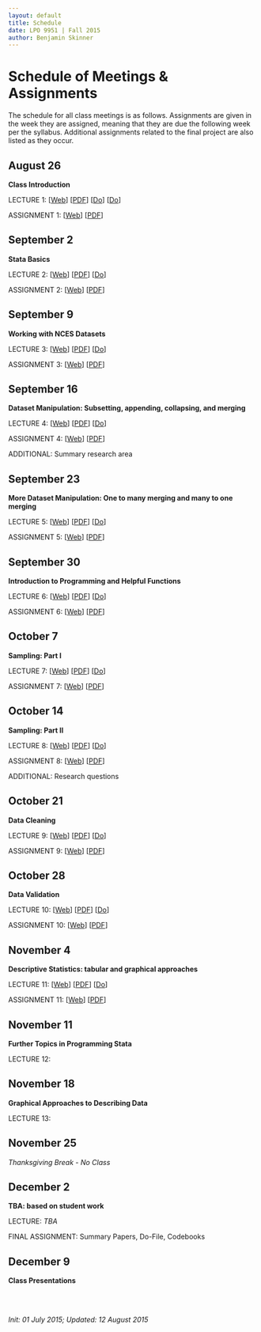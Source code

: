 ```yaml
---
layout: default
title: Schedule
date: LPO 9951 | Fall 2015
author: Benjamin Skinner
---
```


# Schedule of Meetings & Assignments

The schedule for all class meetings is as follows. Assignments are given in the week they are assigned, meaning that they are due the following week per the syllabus. Additional assignments related to the final project are also listed as they occur.

## August 26

**Class Introduction**  

LECTURE 1: [[Web](https://cdn.rawgit.com/btskinner/lpo9951/5cfc341f1ec7af1ca673277025afa9622bd25e80/lecture/lecture1_introduction.html)] [[PDF](https://github.com/btskinner/lpo9951/raw/master/lecture/lecture1_introduction.pdf)] [[Do](https://github.com/btskinner/lpo9951/raw/master/do/lecture1_introduction.do)] [[Do](https://github.com/btskinner/lpo9951/raw/master/do/lecture1_introduction_hello.do)]     

ASSIGNMENT 1: [[Web](https://cdn.rawgit.com/btskinner/lpo9951/master/assignments/assignment1.html)] [[PDF](https://github.com/btskinner/lpo9951/raw/master/assignments/assignment1.pdf)]  


## September 2

**Stata Basics**

LECTURE 2: [[Web](https://cdn.rawgit.com/btskinner/lpo9951/master/lecture/lecture2_stata_basics.html)] [[PDF](https://github.com/btskinner/lpo9951/raw/master/lecture/lecture2_stata_basics.pdf)] [[Do](https://github.com/btskinner/lpo9951/raw/master/do/lecture2_stata_basics.do)]     

ASSIGNMENT 2: [[Web](https://cdn.rawgit.com/btskinner/lpo9951/master/assignments/assignment2.html)] [[PDF](https://github.com/btskinner/lpo9951/raw/master/assignments/assignment2.pdf)]  


## September 9

**Working with NCES Datasets**

LECTURE 3: [[Web](https://cdn.rawgit.com/btskinner/lpo9951/5cfc341f1ec7af1ca673277025afa9622bd25e80/lecture/lecture3_nces_datasets.html)]  [[PDF](https://github.com/btskinner/lpo9951/raw/master/lecture/lecture3_nces_datasets.pdf)] [[Do](https://github.com/btskinner/lpo9951/raw/master/do/lecture3_nces_datasets.do)]    

ASSIGNMENT 3: [[Web](https://cdn.rawgit.com/btskinner/lpo9951/master/assignments/assignment3.html)] [[PDF](https://github.com/btskinner/lpo9951/raw/master/assignments/assignment3.pdf)]

## September 16

**Dataset Manipulation: Subsetting, appending, collapsing, and merging**

LECTURE 4: [[Web](https://cdn.rawgit.com/btskinner/lpo9951/master/lecture/lecture4_dataset_manipulation.html)]  [[PDF](https://github.com/btskinner/lpo9951/raw/master/lecture/lecture4_dataset_manipulation.pdf)] [[Do](https://github.com/btskinner/lpo9951/raw/master/do/lecture4_dataset_manipulation.do)]   

ASSIGNMENT 4: [[Web](https://cdn.rawgit.com/btskinner/lpo9951/master/assignments/assignment4.html)] [[PDF](https://github.com/btskinner/lpo9951/raw/master/assignments/assignment4.pdf)]

ADDITIONAL: Summary research area


## September 23

**More Dataset Manipulation: One to many merging and many to one merging**

LECTURE 5: [[Web](https://cdn.rawgit.com/btskinner/lpo9951/master/lecture/lecture5_more_dataset_manipulation.html)]  [[PDF](https://github.com/btskinner/lpo9951/raw/master/lecture/lecture5_more_dataset_manipulation.pdf)] [[Do](https://github.com/btskinner/lpo9951/raw/master/do/lecture5_more_dataset_manipulation.do)]   

ASSIGNMENT 5: [[Web](https://cdn.rawgit.com/btskinner/lpo9951/master/assignments/assignment5.html)] [[PDF](https://github.com/btskinner/lpo9951/raw/master/assignments/assignment5.pdf)]  

## September 30

**Introduction to Programming and Helpful Functions**

LECTURE 6: [[Web](https://cdn.rawgit.com/btskinner/lpo9951/a91d18ea927a7c7b66509dcc9672112d14a75f8a/lecture/lecture6_programming.html)]  [[PDF](https://github.com/btskinner/lpo9951/raw/master/lecture/lecture6_programming.pdf)] [[Do](https://github.com/btskinner/lpo9951/raw/master/do/lecture6_programming.do)]   

ASSIGNMENT 6: [[Web](https://cdn.rawgit.com/btskinner/lpo9951/master/assignments/assignment6.html)] [[PDF](https://github.com/btskinner/lpo9951/raw/master/assignments/assignment6.pdf)]  

## October 7

**Sampling: Part I**

LECTURE 7: [[Web](https://cdn.rawgit.com/btskinner/lpo9951/master/lecture/lecture7_sampling_part1.html)]  [[PDF](https://github.com/btskinner/lpo9951/raw/master/lecture/lecture7_sampling_part1.pdf)] [[Do](https://github.com/btskinner/lpo9951/raw/master/do/lecture7_sampling_part1.do)]   

ASSIGNMENT 7: [[Web](https://cdn.rawgit.com/btskinner/lpo9951/master/assignments/assignment7.html)] [[PDF](https://github.com/btskinner/lpo9951/raw/master/assignments/assignment7.pdf)]  

## October 14

**Sampling: Part II**

LECTURE 8: [[Web](https://cdn.rawgit.com/btskinner/lpo9951/master/lecture/lecture8_sampling_part2.html)]  [[PDF](https://github.com/btskinner/lpo9951/raw/master/lecture/lecture8_sampling_part2.pdf)] [[Do](https://github.com/btskinner/lpo9951/raw/master/do/lecture8_sampling_part2.do)]   

ASSIGNMENT 8: [[Web](https://cdn.rawgit.com/btskinner/lpo9951/master/assignments/assignment8.html)] [[PDF](https://github.com/btskinner/lpo9951/raw/master/assignments/assignment8.pdf)]  

ADDITIONAL: Research questions

## October 21

**Data Cleaning**

LECTURE 9: [[Web](https://cdn.rawgit.com/btskinner/lpo9951/master/lecture/lecture9_cleaning.html)]  [[PDF](https://github.com/btskinner/lpo9951/raw/master/lecture/lecture9_cleaning.pdf)] [[Do](https://github.com/btskinner/lpo9951/raw/master/do/lecture9_cleaning.do)]   

ASSIGNMENT 9: [[Web](https://cdn.rawgit.com/btskinner/lpo9951/master/assignments/assignment9.html)] [[PDF](https://github.com/btskinner/lpo9951/raw/master/assignments/assignment9.pdf)]  

## October 28

**Data Validation**

LECTURE 10: [[Web](https://cdn.rawgit.com/btskinner/lpo9951/master/lecture/lecture10_validation.html)]  [[PDF](https://github.com/btskinner/lpo9951/raw/master/lecture/lecture10_validation.pdf)] [[Do](https://github.com/btskinner/lpo9951/raw/master/do/lecture10_validation.do)]   

ASSIGNMENT 10: [[Web](https://cdn.rawgit.com/btskinner/lpo9951/master/assignments/assignment10.html)] [[PDF](https://github.com/btskinner/lpo9951/raw/master/assignments/assignment10.pdf)]  

## November 4

**Descriptive Statistics: tabular and graphical approaches**

LECTURE 11: [[Web](https://cdn.rawgit.com/btskinner/lpo9951/master/lecture/lecture11_descriptives.html)]  [[PDF](https://github.com/btskinner/lpo9951/raw/master/lecture/lecture11_descriptives.pdf)] [[Do](https://github.com/btskinner/lpo9951/raw/master/do/lecture11_descriptives.do)]   

ASSIGNMENT 11:  [[Web](https://cdn.rawgit.com/btskinner/lpo9951/master/assignments/assignment11.html)] [[PDF](https://github.com/btskinner/lpo9951/raw/master/assignments/assignment11.pdf)]  


## November 11

**Further Topics in Programming Stata**

LECTURE 12: 

## November 18

**Graphical Approaches to Describing Data**

LECTURE 13: 


## November 25

*Thanksgiving Break - No Class*


## December 2

**TBA: based on student work**

LECTURE: *TBA* 

FINAL ASSIGNMENT: Summary Papers, Do-File, Codebooks

## December 9

**Class Presentations**



<br><br>

*Init: 01 July 2015; Updated: 12 August 2015*

<br>





